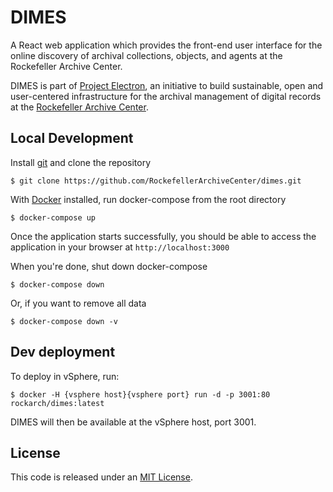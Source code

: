 # DIMES

A React web application which provides the front-end user interface for the online discovery of archival collections, objects, and agents at the Rockefeller Archive Center.

DIMES is part of [Project Electron](https://github.com/RockefellerArchiveCenter/project_electron), an initiative to build sustainable, open and user-centered infrastructure for the archival management of digital records at the [Rockefeller Archive Center](http://rockarch.org/).

## Local Development

Install [git](https://git-scm.com/) and clone the repository

    $ git clone https://github.com/RockefellerArchiveCenter/dimes.git

With [Docker](https://store.docker.com/search?type=edition&offering=community) installed, run docker-compose from the root directory

    $ docker-compose up

Once the application starts successfully, you should be able to access the application in your browser at `http://localhost:3000`

When you're done, shut down docker-compose

    $ docker-compose down

Or, if you want to remove all data

    $ docker-compose down -v


## Dev deployment

To deploy in vSphere, run:

    $ docker -H {vsphere host}{vsphere port} run -d -p 3001:80 rockarch/dimes:latest

DIMES will then be available at the vSphere host, port 3001.


## License

This code is released under an [MIT License](LICENSE).
